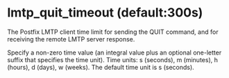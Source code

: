 # lmtp_quit_timeout (default:300s) 


The Postfix LMTP client time limit for sending the QUIT command,
and for receiving the remote LMTP server response.


 Specify a non-zero time value (an integral value plus an optional
one-letter suffix that specifies the time unit).  Time units: s
(seconds), m (minutes), h (hours), d (days), w (weeks).
The default time unit is s (seconds).  



